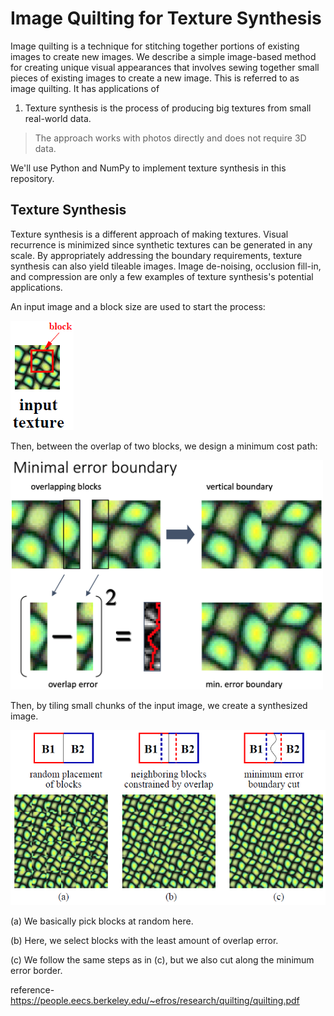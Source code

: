 # Image Quilting for Texture Synthesis 

Image quilting is a technique for stitching together portions of existing images to create new images.
We describe a simple image-based method for creating unique visual appearances that involves sewing together small pieces of existing images to create a new image. This is referred to as image quilting.
It has applications of 

1) Texture synthesis is the process of producing big textures from small real-world data.

>The approach works with photos directly and does not require 3D data.

We'll use Python and NumPy to implement texture synthesis in this repository.

## Texture Synthesis
Texture synthesis is a different approach of making textures. Visual recurrence is minimized since synthetic textures can be generated in any scale. By appropriately addressing the boundary requirements, texture synthesis can also yield tileable images. Image de-noising, occlusion fill-in, and compression are only a few examples of texture synthesis's potential applications.

An input image and a block size are used to start the process:

![input block](input.png)

Then, between the overlap of two blocks, we design a minimum cost path:

<img src="slide.png" width=500 />

Then, by tiling small chunks of the input image, we create a synthesized image.

![build](build.png)

(a) We basically pick blocks at random here.

(b) Here, we select blocks with the least amount of overlap error.

(c) We follow the same steps as in (c), but we also cut along the minimum error border.

reference-https://people.eecs.berkeley.edu/~efros/research/quilting/quilting.pdf

